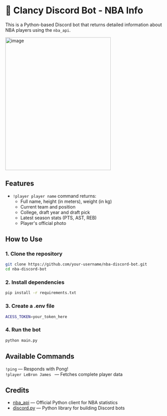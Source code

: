# 🤖 Clancy Discord Bot - NBA Info

This is a Python-based Discord bot that returns detailed information about NBA players using the `nba_api`.

  <img width="330" height="415" alt="image" src="https://github.com/user-attachments/assets/c2cf340e-2cfe-4116-b966-94b800811379" />  


## Features

- `!player player name` command returns:
  - Full name, height (in meters), weight (in kg)
  - Current team and position
  - College, draft year and draft pick
  - Latest season stats (PTS, AST, REB)
  - Player's official photo
  

## How to Use

### 1. Clone the repository

```bash
git clone https://github.com/your-username/nba-discord-bot.git
cd nba-discord-bot
```
### 2. Install dependencies
```bash
pip install -r requirements.txt
```
### 3. Create a .env file
```bash
ACESS_TOKEN=your_token_here
```
### 4. Run the bot
```bash
python main.py
```
## Available Commands
``` !ping ``` — Responds with Pong!  
```!player LeBron James ``` — Fetches complete player data  

## Credits

- [nba_api](https://github.com/swar/nba_api) — Official Python client for NBA statistics
- [discord.py](https://github.com/Rapptz/discord.py) — Python library for building Discord bots

